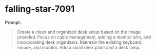 # falling-star-7091

Prompt:
> Create a clean and organized desk setup based on the image provided. Focus on cable management, adding a monitor arm, and incorporating desk organizers. Maintain the existing keyboard, mouse, and monitor. Add a small desk plant and a desk lamp.